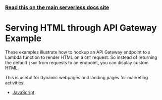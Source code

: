 <!--
title: Serving HTML through API Gateway Example
menuText: Serving HTML Example
description: Example of serving HTML page through API Gateway
layout: Doc
-->

<!-- DOCS-SITE-LINK:START automatically generated  -->
### [Read this on the main serverless docs site](https://www.serverless.com/framework/docs/providers/aws/examples/web-serving-html/)
<!-- DOCS-SITE-LINK:END -->

# Serving HTML through API Gateway Example

These examples illustrate how to hookup an API Gateway endpoint to a Lambda function to render HTML on a `GET` request. So instead of returning the default `json` from requests to an endpoint, you can display custom HTML.

This is useful for dynamic webpages and landing pages for marketing activities.

* [JavaScript](./node)
